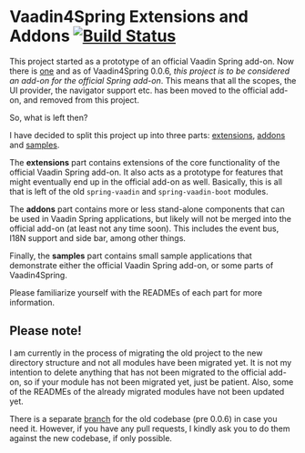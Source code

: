 Vaadin4Spring Extensions and Addons [![Build Status](https://travis-ci.org/yuliyakramarenko/vaadin4spring.svg)](https://travis-ci.org/yuliyakramarenko/vaadin4spring)
===================================

This project started as a prototype of an official Vaadin Spring add-on. Now there is [one](http://github.com/vaadin/spring)
and as of Vaadin4Spring 0.0.6, *this project is to be considered an add-on for the official Spring add-on*. This means that all the
scopes, the UI provider, the navigator support etc. has been moved to the official add-on, and removed from this project.

So, what is left then?

I have decided to split this project up into three parts: [extensions](extensions/README.md), [addons](addons/README.md)
and [samples](samples/README.md).

The **extensions** part contains extensions of the core functionality of the official Vaadin Spring add-on. It also acts as a
prototype for features that might eventually end up in the official add-on as well. Basically, this is all that is left
of the old ```spring-vaadin``` and ```spring-vaadin-boot``` modules.

The **addons** part contains more or less stand-alone components that can be used in Vaadin Spring applications, but likely 
will not be merged into the official add-on (at least not any time soon). This includes the event bus, I18N support and side bar,
among other things.

Finally, the **samples** part contains small sample applications that demonstrate either the official Vaadin Spring add-on,
or some parts of Vaadin4Spring.

Please familiarize yourself with the READMEs of each part for more information.

## Please note!

I am currently in the process of migrating the old project to the new directory structure and not all modules have
been migrated yet. It is not my intention to delete anything that has not been migrated to the official add-on,
so if your module has not been migrated yet, just be patient. Also, some of the READMEs of the already migrated modules
have not been updated yet.

There is a separate [branch](https://github.com/peholmst/vaadin4spring/tree/legacy) for the old codebase (pre 0.0.6)
in case you need it. However, if you have any pull requests, I kindly ask you to do them against the new codebase,
if only possible.
